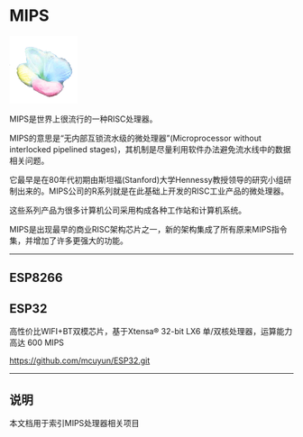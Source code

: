 ﻿
# MIPS

[![sites](docs/mcuyun.png)](http://www.mcuyun.com)

MIPS是世界上很流行的一种RISC处理器。

MIPS的意思是“无内部互锁流水级的微处理器”(Microprocessor without interlocked pipelined stages)，其机制是尽量利用软件办法避免流水线中的数据相关问题。

它最早是在80年代初期由斯坦福(Stanford)大学Hennessy教授领导的研究小组研制出来的。MIPS公司的R系列就是在此基础上开发的RISC工业产品的微处理器。

这些系列产品为很多计算机公司采用构成各种工作站和计算机系统。 

MIPS是出现最早的商业RISC架构芯片之一，新的架构集成了所有原来MIPS指令集，并增加了许多更强大的功能。


---

## ESP8266



## ESP32

高性价比WIFI+BT双模芯片，基于Xtensa® 32-bit LX6 单/双核处理器，运算能力高达 600 MIPS

https://github.com/mcuyun/ESP32.git

---

## 说明

本文档用于索引MIPS处理器相关项目

